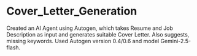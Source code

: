 # Cover_Letter_Generation
Created an AI Agent using Autogen, which takes Resume and Job Description as input and generates suitable Cover Letter. Also suggests, missing keywords. Used Autogen version 0.4/0.6 and model Gemini-2.5-flash.
